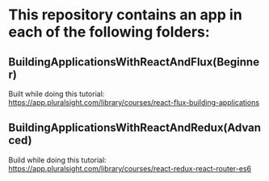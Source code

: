 # This repository contains an app in each of the following folders:

## BuildingApplicationsWithReactAndFlux(Beginner)
Built while doing this tutorial: https://app.pluralsight.com/library/courses/react-flux-building-applications

## BuildingApplicationsWithReactAndRedux(Advanced)
Build while doing this tutorial: https://app.pluralsight.com/library/courses/react-redux-react-router-es6
